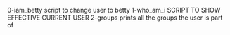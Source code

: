 0-iam_betty script to change user to betty
1-who_am_i SCRIPT TO SHOW EFFECTIVE CURRENT USER
2-groups prints all the groups the user is part of